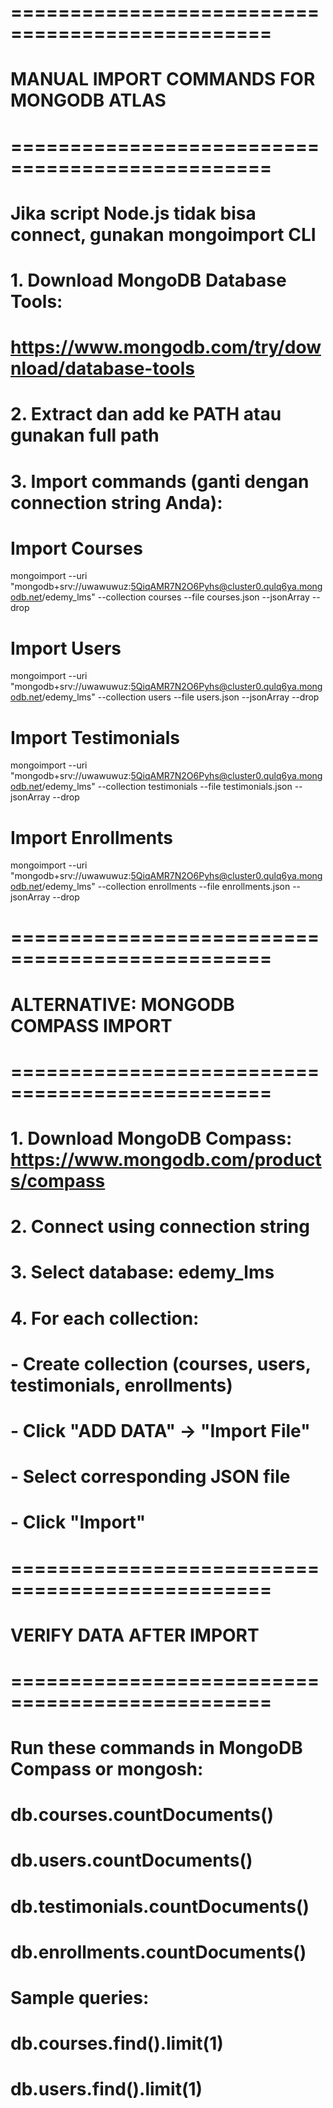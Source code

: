 # ================================================
# MANUAL IMPORT COMMANDS FOR MONGODB ATLAS
# ================================================
# Jika script Node.js tidak bisa connect, gunakan mongoimport CLI

# 1. Download MongoDB Database Tools:
# https://www.mongodb.com/try/download/database-tools

# 2. Extract dan add ke PATH atau gunakan full path

# 3. Import commands (ganti dengan connection string Anda):

# Import Courses
mongoimport --uri "mongodb+srv://uwawuwuz:5QiqAMR7N2O6Pyhs@cluster0.qulq6ya.mongodb.net/edemy_lms" --collection courses --file courses.json --jsonArray --drop

# Import Users  
mongoimport --uri "mongodb+srv://uwawuwuz:5QiqAMR7N2O6Pyhs@cluster0.qulq6ya.mongodb.net/edemy_lms" --collection users --file users.json --jsonArray --drop

# Import Testimonials
mongoimport --uri "mongodb+srv://uwawuwuz:5QiqAMR7N2O6Pyhs@cluster0.qulq6ya.mongodb.net/edemy_lms" --collection testimonials --file testimonials.json --jsonArray --drop

# Import Enrollments
mongoimport --uri "mongodb+srv://uwawuwuz:5QiqAMR7N2O6Pyhs@cluster0.qulq6ya.mongodb.net/edemy_lms" --collection enrollments --file enrollments.json --jsonArray --drop

# ================================================
# ALTERNATIVE: MONGODB COMPASS IMPORT
# ================================================
# 1. Download MongoDB Compass: https://www.mongodb.com/products/compass
# 2. Connect using connection string
# 3. Select database: edemy_lms
# 4. For each collection:
#    - Create collection (courses, users, testimonials, enrollments)
#    - Click "ADD DATA" → "Import File"
#    - Select corresponding JSON file
#    - Click "Import"

# ================================================
# VERIFY DATA AFTER IMPORT
# ================================================
# Run these commands in MongoDB Compass or mongosh:

# db.courses.countDocuments()
# db.users.countDocuments()  
# db.testimonials.countDocuments()
# db.enrollments.countDocuments()

# Sample queries:
# db.courses.find().limit(1)
# db.users.find().limit(1)
